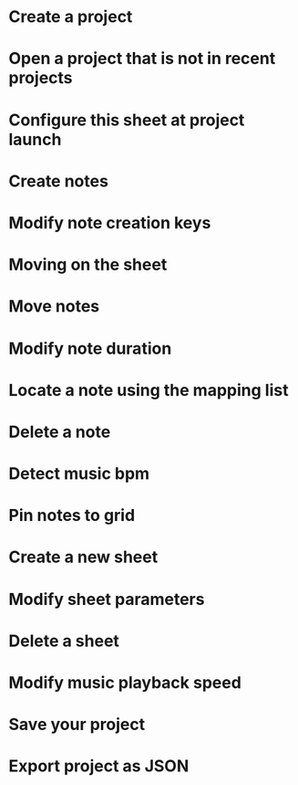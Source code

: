 # Create a project
# Open a project that is not in recent projects
# Configure this sheet at project launch 
# Create notes
# Modify note creation keys
# Moving on the sheet
# Move notes
# Modify note duration
# Locate a note using the mapping list
# Delete a note
# Detect music bpm
# Pin notes to grid
# Create a new sheet
# Modify sheet parameters
# Delete a sheet
# Modify music playback speed
# Save your project
# Export project as JSON